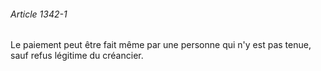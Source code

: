 ###### Article 1342-1

Le paiement peut être fait même par une personne qui n'y est pas tenue, sauf refus légitime du créancier.


